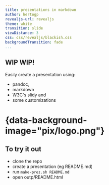 ```yaml
---
title: presentations in markdown
author: hertogp
revealjs-url: revealjs
theme: white
transition: slide
viewDistance: 3
css: css/revealjs/blackish.css
backgroundTransition: fade
...
```



## WIP WIP!

Easily create a presentation using:

- pandoc,
- markdown
- W3C's slidy and
- some customizations

# {data-background-image="pix/logo.png"}

## To try it out
- clone the repo
- create a presentation (eg README.md)
- run `make-prez.sh README.md`
- open outp/README.html
